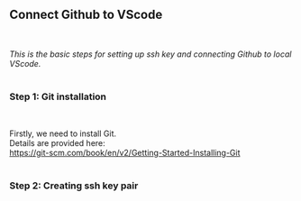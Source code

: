 ## **Connect Github to VScode**
<br>

*This is the basic steps for setting up ssh key and connecting Github to local VScode.*
<br>
<br>


### **Step 1: Git installation**
<br>

Firstly, we need to install Git.  
Details are provided here:  
https://git-scm.com/book/en/v2/Getting-Started-Installing-Git  
<br>

### **Step 2: Creating ssh key pair**  
<br>

